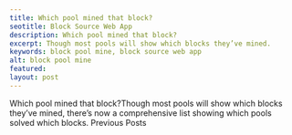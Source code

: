 ```yaml
---
title: Which pool mined that block?
seotitle: Block Source Web App
description: Which pool mined that block?
excerpt: Though most pools will show which blocks they’ve mined.
keywords: block pool mine, block source web app
alt: block pool mine
featured: 
layout: post
---
```

Which pool mined that block?Though most pools will show which blocks they’ve mined, there’s now a comprehensive list showing which pools solved which blocks.
Previous Posts
